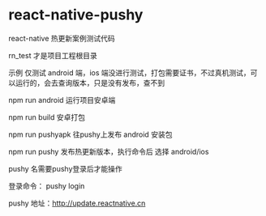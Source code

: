 # react-native-pushy
react-native 热更新案例测试代码


rn_test 才是项目工程根目录

示例 仅测试 android 端，ios 端没进行测试，打包需要证书，不过真机测试，可以运行的，会去查询版本，只是没有发布，查不到

npm run android 运行项目安卓端

npm run build 安卓打包

npm run pushyapk  往pushy上发布 android 安装包

npm run pushy  发布热更新版本，执行命令后 选择 android/ios 


pushy 名需要pushy登录后才能操作

登录命令： pushy login

pushy 地址：<a href='http://update.reactnative.cn' target="_blank">http://update.reactnative.cn</a>


